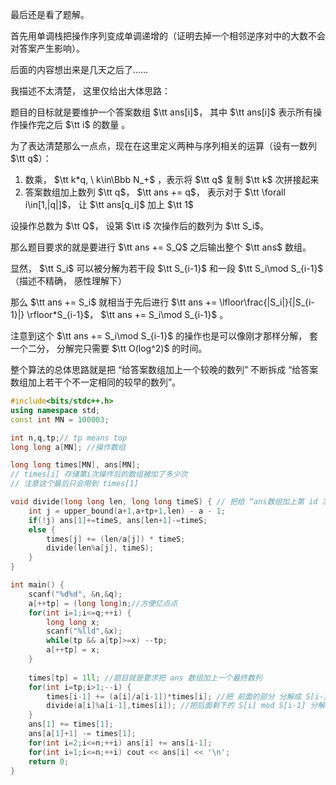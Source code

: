 最后还是看了题解。

首先用单调栈把操作序列变成单调递增的（证明去掉一个相邻逆序对中的大数不会对答案产生影响）。

后面的内容想出来是几天之后了……

我描述不太清楚， 这里仅给出大体思路：



题目的目标就是要维护一个答案数组 $\tt ans[i]$， 其中 $\tt ans[i]$ 表示所有操作操作完之后 $\tt i$ 的数量 。

为了表达清楚那么一点点，现在在这里定义两种与序列相关的运算（设有一数列 $\tt q$）：

1. 数乘， $\tt k*q, \ k\in\Bbb N_+$ ，表示将 $\tt q$ 复制 $\tt k$ 次拼接起来
2. 答案数组加上数列 $\tt q$， $\tt ans += q$， 表示对于 $\tt \forall i\in[1,|q|]$， 让 $\tt ans[q_i]$ 加上 $\tt 1$



设操作总数为 $\tt Q$， 设第 $\tt i$ 次操作后的数列为 $\tt S_i$。

那么题目要求的就是要进行 $\tt ans += S_Q$ 之后输出整个 $\tt ans$ 数组。

显然， $\tt S_i$ 可以被分解为若干段 $\tt S_{i-1}$ 和一段 $\tt S_i\mod S_{i-1}$ （描述不精确， 感性理解下）

那么 $\tt ans += S_i$ 就相当于先后进行 $\tt ans += \lfloor\frac{|S_i|}{|S_{i-1}|} \rfloor*S_{i-1}$， $\tt ans += S_i\mod S_{i-1}$ 。

注意到这个  $\tt ans += S_i\mod S_{i-1}$ 的操作也是可以像刚才那样分解， 套一个二分， 分解完只需要 $\tt O(log^2)$ 的时间。

整个算法的总体思路就是把 “给答案数组加上一个较晚的数列” 不断拆成 “给答案数组加上若干个不一定相同的较早的数列”。



```cpp
#include<bits/stdc++.h>
using namespace std;
const int MN = 100003;

int n,q,tp;// tp means top
long long a[MN]; //操作数组

long long times[MN], ans[MN];
// times[i] 存储第i次操作后的数组被加了多少次
// 注意这个最后只会用到 times[1]

void divide(long long len, long long timeS) { // 把给 “ans数组加上第 id 次操作后的序列的长度为 len 的前缀 timeS 次” 分解
    int j = upper_bound(a+1,a+tp+1,len) - a - 1;
    if(!j) ans[1]+=timeS, ans[len+1]-=timeS;
    else {
        times[j] += (len/a[j]) * timeS;
        divide(len%a[j], timeS);
    }
}

int main() {
    scanf("%d%d", &n,&q);
    a[++tp] = (long long)n;//方便亿点点
    for(int i=1;i<=q;++i) {
        long long x;
        scanf("%lld",&x);
        while(tp && a[tp]>=x) --tp;
        a[++tp] = x;
    }
    
    times[tp] = 1ll; //题目就是要求把 ans 数组加上一个最终数列
    for(int i=tp;i>1;--i) {
        times[i-1] += (a[i]/a[i-1])*times[i]; //把 前面的部分 分解成 S[i-1], S[i] 表示第 i 次操作后的数列
        divide(a[i]%a[i-1],times[i]); //把后面剩下的 S[i] mod S[i-1] 分解
    }
    ans[1] += times[1];
    ans[a[1]+1] -= times[1];
    for(int i=2;i<=n;++i) ans[i] += ans[i-1];
    for(int i=1;i<=n;++i) cout << ans[i] << '\n';
    return 0;
}
```
